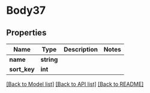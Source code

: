 # Body37

## Properties
Name | Type | Description | Notes
------------ | ------------- | ------------- | -------------
**name** | **string** |  | 
**sort_key** | **int** |  | 

[[Back to Model list]](../../README.md#documentation-for-models) [[Back to API list]](../../README.md#documentation-for-api-endpoints) [[Back to README]](../../README.md)

